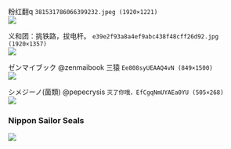 
粉红翻q
`381531786066399232.jpeg (1920×1221)`<br>
![](https://media.dwnews.net/hk01/3872xihq0IQaBg2TwKjLSAO3RqE=/320*0/media/images/dw/20200912/381531786066399232.jpeg)

义和团：挑铁路，拔电杆。
`e39e2f93a8a4ef9abc438f48cff26d92.jpg (1920×1357)`<br>
![](https://media.dwnews.net/dw/a3ZUIcCzMbFY3EmqXeN6Ljz1rfA%3D/320*0/media/images/dw/e39e2f93a8a4ef9abc438f48cff26d92.jpg)

ゼンマイブック
@zenmaibook
三猿
`Ee808syUEAAQ4vN (849×1500)`<br>
![](https://pbs.twimg.com/media/Ee808syUEAAQ4vN?format=jpg&name=orig)

シメジーノ(菌類)
@pepecrysis
`灭了你哦，EfCgqNmUYAEa0YU (505×268)`<br>
![](https://pbs.twimg.com/media/EfCgqNmUYAEa0YU?format=png&name=orig)

### Nippon Sailor Seals
![](http://fap.to/images/full/45/127/1278339083.gif)
